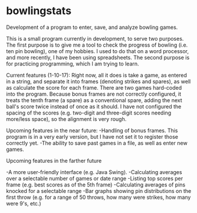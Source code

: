 # bowlingstats
Development of a program to enter, save, and analyze bowling games.

This is a small program currently in development, to serve two purposes.  The first purpose is to give me a tool to check the progress of bowling (i.e. ten pin bowling), one of my hobbies.  I used to do that on a word processor, and more recently, I have been using spreadsheets.  The second purpose is for practicing programming, which I am trying to learn.

Current features (1-10-17):
Right now, all it does is take a game, as entered in a string, and separate it into frames (denoting strikes and spares), as well as calculate the score for each frame.
There are two games hard-coded into the program.  Because bonus frames are not correctly configured, it treats the tenth frame (a spare) as a conventional spare, adding the next ball's score twice instead of once as it should.  I have not configured the spacing of the scores (e.g. two-digit and three-digit scores needing more/less space), so the alignment is very rough.

Upcoming features in the near future:
-Handling of bonus frames.  This program is in a very early version, but I have not set it to register those correctly yet.
-The ability to save past games in a file, as well as enter new games.

Upcoming features in the farther future

-A more user-friendly interface (e.g. Java Swing).
-Calculating averages over a selectable number of games or date range
-Listing top scores per frame (e.g. best scores as of the 5th frame)
-Calculating averages of pins knocked for a selectable range
-Bar graphs showing pin distributions on the first throw (e.g. for a range of 50 throws, how many were strikes, how many were 9's, etc.)
